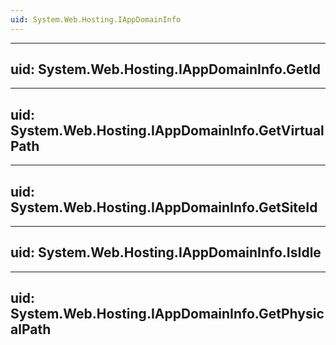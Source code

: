 ```yaml
---
uid: System.Web.Hosting.IAppDomainInfo
---
```


---
uid: System.Web.Hosting.IAppDomainInfo.GetId
---

---
uid: System.Web.Hosting.IAppDomainInfo.GetVirtualPath
---

---
uid: System.Web.Hosting.IAppDomainInfo.GetSiteId
---

---
uid: System.Web.Hosting.IAppDomainInfo.IsIdle
---

---
uid: System.Web.Hosting.IAppDomainInfo.GetPhysicalPath
---
